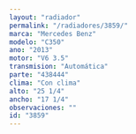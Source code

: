 ```yaml
---
layout: "radiador"
permalink: "/radiadores/3859/"
marca: "Mercedes Benz"
modelo: "C350"
ano: "2013"
motor: "V6 3.5"
transmision: "Automática"
parte: "438444"
clima: "Con clima"
alto: "25 1/4"
ancho: "17 1/4"
observaciones: ""
id: "3859"
---
```


